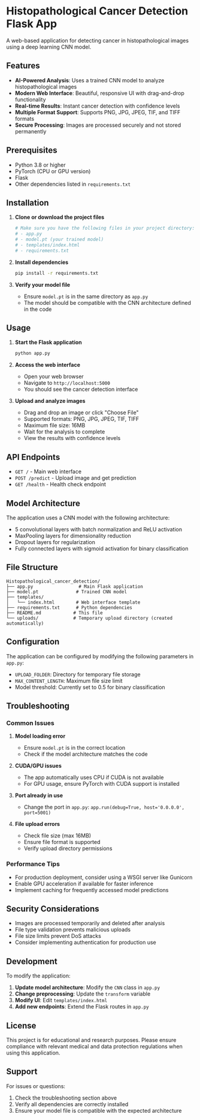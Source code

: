 # Histopathological Cancer Detection Flask App

A web-based application for detecting cancer in histopathological images using a deep learning CNN model.

## Features

- **AI-Powered Analysis**: Uses a trained CNN model to analyze histopathological images
- **Modern Web Interface**: Beautiful, responsive UI with drag-and-drop functionality
- **Real-time Results**: Instant cancer detection with confidence levels
- **Multiple Format Support**: Supports PNG, JPG, JPEG, TIF, and TIFF formats
- **Secure Processing**: Images are processed securely and not stored permanently

## Prerequisites

- Python 3.8 or higher
- PyTorch (CPU or GPU version)
- Flask
- Other dependencies listed in `requirements.txt`

## Installation

1. **Clone or download the project files**
   ```bash
   # Make sure you have the following files in your project directory:
   # - app.py
   # - model.pt (your trained model)
   # - templates/index.html
   # - requirements.txt
   ```

2. **Install dependencies**
   ```bash
   pip install -r requirements.txt
   ```

3. **Verify your model file**
   - Ensure `model.pt` is in the same directory as `app.py`
   - The model should be compatible with the CNN architecture defined in the code

## Usage

1. **Start the Flask application**
   ```bash
   python app.py
   ```

2. **Access the web interface**
   - Open your web browser
   - Navigate to `http://localhost:5000`
   - You should see the cancer detection interface

3. **Upload and analyze images**
   - Drag and drop an image or click "Choose File"
   - Supported formats: PNG, JPG, JPEG, TIF, TIFF
   - Maximum file size: 16MB
   - Wait for the analysis to complete
   - View the results with confidence levels

## API Endpoints

- `GET /` - Main web interface
- `POST /predict` - Upload image and get prediction
- `GET /health` - Health check endpoint

## Model Architecture

The application uses a CNN model with the following architecture:
- 5 convolutional layers with batch normalization and ReLU activation
- MaxPooling layers for dimensionality reduction
- Dropout layers for regularization
- Fully connected layers with sigmoid activation for binary classification

## File Structure

```
Histopathological_cancer_detection/
├── app.py                 # Main Flask application
├── model.pt              # Trained CNN model
├── templates/
│   └── index.html        # Web interface template
├── requirements.txt      # Python dependencies
├── README.md            # This file
└── uploads/             # Temporary upload directory (created automatically)
```

## Configuration

The application can be configured by modifying the following parameters in `app.py`:

- `UPLOAD_FOLDER`: Directory for temporary file storage
- `MAX_CONTENT_LENGTH`: Maximum file size limit
- Model threshold: Currently set to 0.5 for binary classification

## Troubleshooting

### Common Issues

1. **Model loading error**
   - Ensure `model.pt` is in the correct location
   - Check if the model architecture matches the code

2. **CUDA/GPU issues**
   - The app automatically uses CPU if CUDA is not available
   - For GPU usage, ensure PyTorch with CUDA support is installed

3. **Port already in use**
   - Change the port in `app.py`: `app.run(debug=True, host='0.0.0.0', port=5001)`

4. **File upload errors**
   - Check file size (max 16MB)
   - Ensure file format is supported
   - Verify upload directory permissions

### Performance Tips

- For production deployment, consider using a WSGI server like Gunicorn
- Enable GPU acceleration if available for faster inference
- Implement caching for frequently accessed model predictions

## Security Considerations

- Images are processed temporarily and deleted after analysis
- File type validation prevents malicious uploads
- File size limits prevent DoS attacks
- Consider implementing authentication for production use

## Development

To modify the application:

1. **Update model architecture**: Modify the `CNN` class in `app.py`
2. **Change preprocessing**: Update the `transform` variable
3. **Modify UI**: Edit `templates/index.html`
4. **Add new endpoints**: Extend the Flask routes in `app.py`

## License

This project is for educational and research purposes. Please ensure compliance with relevant medical and data protection regulations when using this application.

## Support

For issues or questions:
1. Check the troubleshooting section above
2. Verify all dependencies are correctly installed
3. Ensure your model file is compatible with the expected architecture 